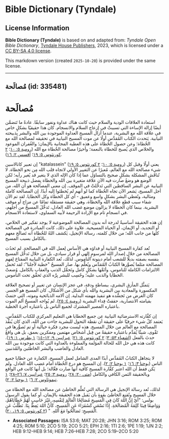 # Bible Dictionary (Tyndale)

## License Information

**Bible Dictionary (Tyndale)** is based on and adapted from: _Tyndale Open Bible Dictionary_, [Tyndale House Publishers](https://tyndaleopenresources.com/), 2023, which is licensed under a [CC BY-SA 4.0 license](https://creativecommons.org/licenses/by-sa/4.0/legalcode.en).

This markdown version (created `2025-10-20`) is provided under the same license.



--------------------------------

## مُصالَحة (id: 335481)

مُصالَحة
========

استعادة العلاقات الودية والسلام حيث كانت هناك عداوة ونفور سابقًا. عادةً ما تَتضمَّن أيضًا إزالة الإساءة التي تسببتْ في إزعاج السلام والانسجام. كان هذا حقيقيًا بشكلٍ خاص في علاقة الله مع البشرية، عندما أزال المسيح العداوة الموجودة بين الله والبشر بِذبيحته النيابية. يَتحدث الكتاب المُقدَّس أولًا عن موت المسيح النيابية في تحقيقه لمصالحة الله مع الخُطاة؛ وعن حصول الخُطاة على هذه العطية المجانية بالإيمان؛ والغُفران الموعود والخلاص الذي يُصبح للخطاة بالنعمة؛ وأخيرًا مصالحة الخُطاة مع الله ([رومية ٥: ١٠](https://ref.ly/Rom5:10)؛ [٢ كورنثوس ٥: ١٩](https://ref.ly/2Cor5:19)؛ [أفسس ٢: ١٦](https://ref.ly/Eph2:16)).

إن تعبير كاتالاسين "katalassein" ([رومية ٥: ١٠](https://ref.ly/Rom5:10)؛ [٢ كورنثوس ٥: ١٩](https://ref.ly/2Cor5:19)) يعني أولًا وقبل كل شيء مصالحة الله مع العالم، مُعبرًا عن التغيير الأولي لاتجاه قلب الله مِن نحو الخطاة. لا تُناقَش المشكلة بشكلٍ صحيح بالتساؤل عما إذا كان الإله الذي لا يتغير قد يُغير رأيه؛ لكن الوضع هو وضعٌ صارت فيه الآن علاقة متغيرة بين الله والخطاة بِفضل ذبيحة المسيح النيابية عن البشر الساقطين التي تَدخَّلتْ في الموقف. إن معنى المصالحة هو أن الله، من أجل المسيح، يَشعر الآن تجاه الخُطاة كما لو أنهم لم يُخطئوا إليه أبدًا. إن المصالحة كاملة ومثالية، وتُغطي البشر بشكلٍ واسع وعميق \- أي كل الخطاة وكل الخطايا. لقد تم الآن شفاء سبب قطع علاقة الله والخطاة، وهي حقيقة مستقلة تمامًا عن مزاج أو موقف البشرية. بينما كان الخطاة لا يزالون موضع غضب الله العادل، تَدخَّلَ المسيحُ من أجلهم، في انسجامٍ تام مع الإرادة الرحيمة لأبيه السماوي، لاستعادة الانسجام.

إن هذه الحقيقة أساسيةٌ لدرجة أنه بدون المصالحة الموضوعية لا يوجد تفكير في الخلاص، أو التجديد، أو الإيمان، أو الحياة المسيحية. علاوة على ذلك، كانت المبادرة في المصالحة كلها من جانب الله؛ من خلال كلمته، رسالة الإنجيل، يَكشف اللهُ للخُطاة أنه تَصالَح معهم بالكامل بسبب المسيح.

تُعد كفارة المسيح النيابية أو فداؤه هي الأساس لِعمل الله في المصالحة. لم تَحدُث المصالحة من خلال إصدار الله لمرسومٍ إلهي أو قرار سيادي، بل من خلال تَدخُّل المسيح بنفسه بصفته بديلًا للشعب أمام دينونة الناموس. لذلك، تُعد الكفارة النيابية المفتاحَ لِفهم المصالحة مثلما يُصوِّرها الكتابُ المُقدَّس ويُعلِّم بها. صار المسيحُ "خطية لأجلنا"؛ لقد تَحمل الالتزامات الكاملة للناموس، وأتَمَّها بشكلٍ كامل وتَحمَّل الذنب والعقاب بالكامل. وُضعتْ الخطايا والذنب عليه؛ وحُسِب للبشر بِرَّه الذي تَحقَّق تحت الناموس.

يَتمثَّل المأزق البشري، ببساطةٍ ودقة، في عجز الإنسان عن تغيير أو تصحيح العلاقة المكسورة والمعادية بين البشرية والله بأي شكل من الأشكال. كان المسيح هو الجسر. كان الغرض من تَجسُّده هو تنفيذ مهمته البدلية. إن آلامه الذبائحية وموته، التي ختمتْ بقيامته الانتصارية، حققتْ فِداء البشرية ([رومية ٤: ٢٥](https://ref.ly/Rom4:25)). لم يُواجه المسيحُ ألم الموت باعتباره المصير المشترك لجميع الناس بل باعتباره أجرةَ الخطية.

إن كفَّارته الاسترضائية النيابية عن جميع الخطايا هي التعليم المركزي للكتاب المُقدَّس. يَعتمد كلُ شيء حرفيًا على حقيقة أن نقطة التحول للبشرية جاءت من الله، الذي كان يُنفِّذ المصالحة مع العالم من خلال المسيح. هذه ليست مجرد فكرة خيالية أو تم تَصوُّرها في تَقْوى، شيئًا يُقدَّم باعتباره حقيقةً من قِبل أشخاص مهتمين ومفكرين بعمق، بل هي واقعٌ حدثَ بالفعل ([إشعياء ٥٣: ٣](https://ref.ly/Isa53:6)؛ [٢ كورنثوس ٥: ٢١](https://ref.ly/2Cor5:21)؛ [عبرانيين ٩: ١٢–١٤](https://ref.ly/Heb9:12-Heb9:14)؛ [١ بطرس ١: ١٩](https://ref.ly/1Pet1:19)). كانت هذه هي حل الله للحالة المؤلمة والمملوءة بالعداوة التي كانت موجودة بين الله العادل والغاضب والبشر الخاطئين والمُذنبين.

لا يتجاهل الكتابُ المُقدَّس أبدًا المدى الشامل لعمل المسيح، الكفارة عن خطايا جميع الناس ([يوحنا ٣: ١٦](https://ref.ly/John3:16)؛ [١ يوحنا ٢: ٢](https://ref.ly/1John2:2)). إن المسيح هو درع الخُطاة أمام غضب الله العادل. ولم يَكن فقط أن الله اعتبر كفَّارة المسيح كافية أنها صارت فعَّالة؛ بل أنها كانت في الواقع وبالحقيقة الثمن الكافي والكامل ([متى ٢٠: ٢٨](https://ref.ly/Matt20:28)؛ [رومية ٣: ٢٥](https://ref.ly/Rom3:25)؛ [عبرانيين ٧: ٢٦–٢٨](https://ref.ly/Heb7:26-Heb7:28)؛ [١ تيموثاوس ٢: ٦](https://ref.ly/1Tim2:6)؛ [١ يوحنا ٢: ٢](https://ref.ly/1John2:2)).

لذلك، تُعد رسالة الإنجيل هي الرسالة التي تُعلِّم الخاطئ عن مصالحة الله مع الخطاة من خلال المسيح وتُقنِع الخاطئ بقوةٍ بأن يَقبل هذه الحقيقة بالإيمان، أو كما يقول الرسول بولس: "أَيْ إِنَّ اللهَ كَانَ فِي الْمَسِيحِ مُصَالِحًا الْعَالَمَ لِنَفْسِهِ، غَيْرَ حَاسِبٍ لَهُمْ خَطَايَاهُمْ، وَوَاضِعًا فِينَا كَلِمَةَ الْمُصَالَحَةِ. إِذًا نَسْعَى كَسُفَرَاءَ عَنِ الْمَسِيحِ، كَأَنَّ اللهَ يَعِظُ بِنَا. نَطْلُبُ عَنِ الْمَسِيحِ: تَصَالَحُوا مَعَ اللهِ. " ([٢ كورنثوس ٥: ١٩، ٢٠](https://ref.ly/2Cor5:19-2Cor5:20)).

* **Associated Passages:** ISA 53:6; MAT 20:28; JHN 3:16; ROM 3:25; ROM 4:25; ROM 5:10; 2CO 5:19; 2CO 5:21; EPH 2:16; 1TI 2:6; 1PE 1:19; 1JN 2:2; HEB 9:12–HEB 9:14; HEB 7:26–HEB 7:28; 2CO 5:19–2CO 5:20

